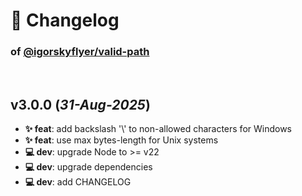 # 📒 Changelog

### of [@igorskyflyer/valid-path](https://github.com/igorskyflyer/npm-valid-path)

<br>

## v3.0.0 (*31-Aug-2025*)

- **✨ feat**: add backslash '\\' to non-allowed characters for Windows
- **✨ feat**: use max bytes-length for Unix systems
- **💻 dev**: upgrade Node to >= v22
- **💻 dev**: upgrade dependencies
- **💻 dev**: add CHANGELOG
